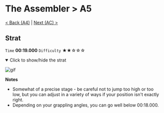 # The Assembler > A5

[< Back (A4)](https://github.com/Doublevil/scbspeedrun/blob/main/levels/A/A4.md) | [Next (AC) >](https://github.com/Doublevil/scbspeedrun/blob/main/levels/A/AC.md)

## Strat

`Time` **00:19.000** `Difficulty` ★★☆☆☆
<details open>
  <summary>Click to show/hide the strat</summary>

  ![gif](https://github.com/Doublevil/scbspeedrun/blob/main/media/levels/A/A5_Strat.webp)

  **Notes**
  - Somewhat of a precise stage - be careful not to jump too high or too low, but you can adjust in a variety of ways if your position isn't exactly right.
  - Depending on your grappling angles, you can go well below 00:18.000.
</details>
